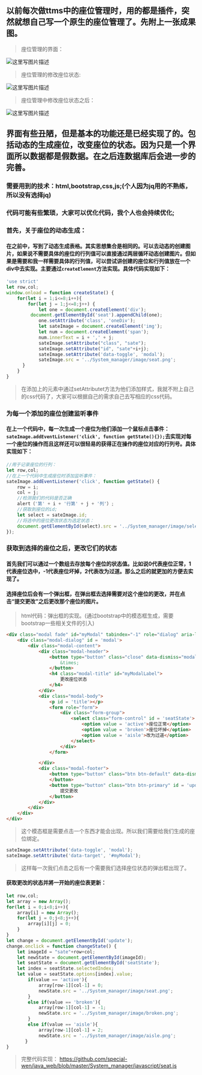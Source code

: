 ## 以前每次做ttms中的座位管理时，用的都是插件，突然就想自己写一个原生的座位管理了。先附上一张成果图。
> 座位管理的界面：

![这里写图片描述](http://img.blog.csdn.net/20171111174200029?watermark/2/text/aHR0cDovL2Jsb2cuY3Nkbi5uZXQvd2VuX3NwZWNpYWw=/font/5a6L5L2T/fontsize/400/fill/I0JBQkFCMA==/dissolve/70/gravity/SouthEast)
> 座位管理的修改座位状态:

![这里写图片描述](http://img.blog.csdn.net/20171111174352428?watermark/2/text/aHR0cDovL2Jsb2cuY3Nkbi5uZXQvd2VuX3NwZWNpYWw=/font/5a6L5L2T/fontsize/400/fill/I0JBQkFCMA==/dissolve/70/gravity/SouthEast)
>座位管理中修改座位状态之后：

![这里写图片描述](http://img.blog.csdn.net/20171111174542003?watermark/2/text/aHR0cDovL2Jsb2cuY3Nkbi5uZXQvd2VuX3NwZWNpYWw=/font/5a6L5L2T/fontsize/400/fill/I0JBQkFCMA==/dissolve/70/gravity/SouthEast)

## 界面有些丑陋，但是基本的功能还是已经实现了的。包括动态的生成座位，改变座位的状态。因为只是一个界面所以数据都是假数据。在之后连数据库后会进一步的完善。
### 需要用到的技术：html,bootstrap,css,js;(个人因为jq用的不熟练，所以没有选择jq)
### 代码可能有些繁琐，大家可以优化代码，我个人也会持续优化;
### 首先，关于座位的动态生成：
#### 在之前中，写到了动态生成表格。其实思想集合是相同的。可以去动态的创建图片，如果说不需要具体的座位的行列值可以直接通过两层循环动态创建图片。但如果是需要和我一样需要具体的行列值，可以尝试讲创建的座位和行列值放在一个div中去实现。主要通过```createElement```方法实现。具体代码实现如下：
```javascript
'use strict'
let row,col;
window.onload = function createState() {
    for(let i = 1;i<=8;i++){
        for(let j = 1;j<=8;j++) {
            let one = document.createElement('div');
         document.getElementById('seat').appendChild(one);
            one.setAttribute('class', 'oneDiv');
            let sateImage = document.createElement('img');
            let num = document.createElement('span');
            num.innerText = i + ',' + j;
            sateImage.setAttribute("class", "sate");
            sateImage.setAttribute("id", "sate"+i+j);
            sateImage.setAttribute('data-toggle', 'modal');
            sateImage.src = '../System_manager/image/seat.png';
      }
    }
}
```
> 在添加上的元素中通过setAttributet方法为他们添加样式，我就不附上自己的css代码了，大家可以根据自己的需求自己去写相应的css代码。
### 为每一个添加的座位创建监听事件
#### 在上一个代码中，每一次生成一个座位为他们添加一个鼠标点击事件：```sateImage.addEventListener('click', function getState(){});```去实现对每一个座位的操作而且这样还可以很轻易的获得正在操作的座位对应的行列号。具体实现如下：
```javascript
//用于记录座位的行列：
let row,col;
//在上一个代码中生成座位时添加监听事件：
sateImage.addEventListener('click', function getState() {
    row = i;
    col = j;
    //检测我们的代码是否正确
    alert（'第' + i + '行第' + j + '列'）;
    //获取到座位的id;
    let select = sateImage.id;
    //将选中的座位更改状态为选定状态：
    document.getElementById(select).src = '../System_manager/image/select.png';
});
```
### 获取到选择的座位之后，更改它们的状态
#### 首先我们可以通过一个数组去存放每个座位的状态值。比如说0代表座位正常，1代表座位选中，-1代表座位坏掉，2代表改为过道。那么之后的就更加的方便去实现了。
#### 选择座位后会有一个弹出框，在弹出框去选择需要对这个座位的更改，并在点击“提交更改”之后更改那个座位的图片。
> html代码：弹出框的实现。(通过bootstrap中的模态框生成，需要bootstrap一些相关文件的引入)
```html
<div class="modal fade" id="myModal" tabindex="-1" role="dialog" aria-labelledby="myModalLabel" aria-hidden="true">
    <div class="modal-dialog" id = 'modal'>
        <div class="modal-content">
            <div class="modal-header">
                <button type="button" class="close" data-dismiss="modal" aria-hidden="true">
                    &times;
                </button>
                <h4 class="modal-title" id="myModalLabel">
                    更改座位状态
                </h4>
            </div>
            <div class="modal-body">
                <p id = 'title'></p>
                <form role="form">
                    <div class="form-group">
                        <select class="form-control" id = 'seatState'>
                            <option value = 'active'>座位正常</option>
                            <option value = 'broken'>座位坏掉</option>
                            <option value = 'aisle'>改为过道</option>
                        </select>
                    </div>
                </form>

            </div>
            <div class="modal-footer">
                <button type="button" class="btn btn-default" data-dismiss="modal">关闭
                </button>
                <button type="button" class="btn btn-primary" id = 'update' data-dismiss="modal">
                    提交更改
                </button>
            </div>
        </div>
    </div>
</div>
```
> 这个模态框是需要点击一个东西才能会出现。所以我们需要给我们生成的座位绑定。
```javascript
sateImage.setAttribute('data-toggle', 'modal');
sateImage.setAttribute('data-target', '#myModal');
```
> 这样每一次我们点击之后有一个需要我们选择座位状态的弹出框出现了。
#### 获取更改的状态并將一开始的座位表更新：
```javascript
let row,col;
let array = new Array();
for(let i = 0;i<8;i++){
    array[i] = new Array();
    for(let j = 0;j<8;j++){
        array[i][j] = 0;
    }
}
let change = document.getElementById('update');
change.onclick = function changeState() {
	let imageId = "sate"+row+col;
    let newState = document.getElementById(imageId);
    let seatState = document.getElementById('seatState');
    let index = seatState.selectedIndex;
    let value = seatState.options[index].value;
        if(value == 'active'){
		    array[row-1][col-1] = 0;
            newState.src = '../System_manager/image/seat.png';
        }
        else if(value == 'broken'){
	        array[row-1][col-1] = -1;
            newState.src = '../System_manager/image/broken.png';
        }
        else if(value == 'aisle'){
	        array[row-1][col-1] = 2;
            newState.src = '../System_manager/image/aisle.png';
	   }
}
```
>完整代码实现：
https://github.com/special-wen/java_web/blob/master/System_manager/javascript/seat.js



